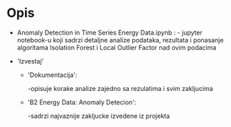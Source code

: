 # Opis
- Anomaly Detection in Time Series Energy Data.ipynb : - jupyter notebook-u koji sadrzi detaljne analize podataka, rezultata i ponasanje algoritama Isolation Forest i Local Outlier Factor nad ovim podacima

- 'Izvestaj'
  - 'Dokumentacija':

    -opisuje korake analize zajedno sa rezulatima i svim zakljucima
  - 'B2 Energy Data: Anomaly Detecion':

    -sadrzi najvaznije zakljucke izvedene iz projekta
